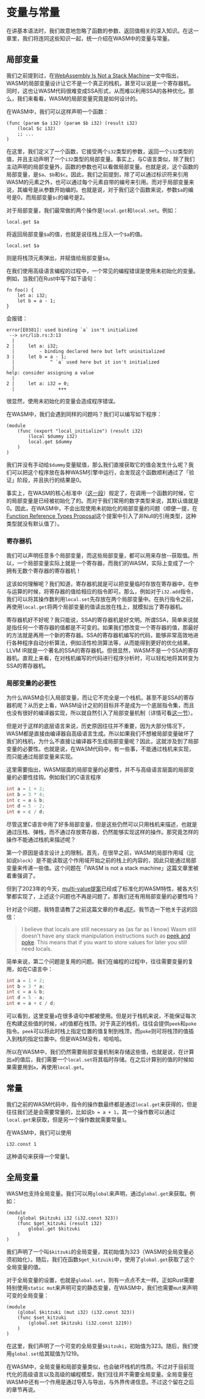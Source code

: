 # 变量与常量

在讲基本语法时，我们故意地忽略了函数的参数、返回值相关的深入知识。在这一章里，我们将连同这些知识一起，统一介绍在WASM中的变量与常量。

## 局部变量

我们之前提到过，在[WebAssembly Is Not a Stack Machine](http://troubles.md/wasm-is-not-a-stack-machine/)一文中指出，WASM的局部变量设计让它不是一个真正的栈机，甚至可以说是一个寄存器机。同时，这也让WASM代码很难变成SSA形式，从而难以利用SSA的各种优化。那么，我们来看看，WASM的局部变量究竟是如何设计的。

在WASM中，我们可以这样声明一个函数：

```wasm
(func (param $a i32) (param $b i32) (result i32)
    (local $c i32)
    ;; ...
)
```

在这里，我们定义了一个函数，它接受两个`i32`类型的参数，返回一个`i32`类型的值，并且主动声明了一个`i32`类型的局部变量。事实上，与C语言类似，除了我们主动声明的局部变量外，函数的参数也可以看做局部变量。也就是说，这个函数的局部变量，是`$a`、`$b`和`$c`。因此，我们之前提到，除了可以通过标识符来引用WASM的元素之外，也可以通过每个元素自带的编号来引用。而对于局部变量来说，其编号是从参数开始编的。也就是说，对于我们这个函数来说，参数`$a`的编号是0，而局部变量`$c`的编号是2。

对于局部变量，我们最常做的两个操作是`local.get`和`local.set`。例如：

```wasm
local.get $a
```

将返回局部变量`$a`的值，也就是说往栈上压入一个`$a`的值。

```wasm
local.set $a
```

则是将栈顶元素弹出，并赋值给局部变量`$a`。

在我们使用高级语言编程的过程中，一个常见的编程错误是使用未初始化的变量。例如，当我们在Rust中写下如下语句：

```rust, ignore
fn foo() {
    let a: i32;
    let b = a - 1;
}
```

会报错：

```plaintext
error[E0381]: used binding `a` isn't initialized
 --> src/lib.rs:3:13
  |
2 |     let a: i32;
  |         - binding declared here but left uninitialized
3 |     let b = a - 1;
  |             ^ `a` used here but it isn't initialized
  |
help: consider assigning a value
  |
2 |     let a: i32 = 0;
  |                +++
```

很显然，使用未初始化的变量会造成程序错误。

在WASM中，我们会遇到同样的问题吗？我们可以编写如下程序：

```wasm
(module
    (func (export "local_initialize") (result i32)
        (local $dummy i32)
        local.get $dummy
    )
)
```

我们并没有手动给`$dummy`变量赋值，那么我们直接获取它的值会发生什么呢？我们可以把这个程序放在各种WASM引擎中运行，会发现这个函数顺利通过了「验证」阶段，并且执行的结果是0。

事实上，在WASM的核心标准中（[这一段](https://webassembly.github.io/spec/core/exec/instructions.html#invocation-of-function-address-a)）规定了，在调用一个函数的时候，它的局部变量是已经被初始化了的。而对于我们常用的数字类型来说，其默认值就是0。因此，在WASM中，不会出现使用未初始化的局部变量的问题（顺便一提，在[Function Reference Types Proposal](https://github.com/WebAssembly/function-references)这个提案中引入了非Null的引用类型，这种类型就没有默认值了）。

### 寄存器机

我们可以声明任意多个局部变量，而这些局部变量，都可以用来存放--获取值。所以，一个局部变量实际上就是一个寄存器，而我们的WASM，实际上变成了一个拥有无数个寄存器的寄存器机！

这该如何理解呢？我们知道，寄存器机就是可以把变量临时存放在寄存器中，在参与运算的时候，将寄存器的值给相应的指令即可。那么，例如对于`i32.add`指令，我们可以将其操作数利用`local.set`先存放在两个局部变量中。在执行指令之前，再使用`local.get`将两个局部变量的值读出放在栈上，就模拟出了寄存器机。

寄存器机好不好呢？我只能说，SSA的寄存器机是好文明。所谓SSA，简单来说就是指任何一个寄存器的值都是不可变的。如果我们想改变一个寄存器的值，那最好的方法就是再用一个新的寄存器。SSA的寄存器机编写的代码，能够非常高效地进行各种程序自动分析算法，例如活性检测算法等，从而能得到更好的优化结果。LLVM IR就是一个著名的SSA的寄存器机。但很显然，WASM不是一个SSA的寄存器机。直观上来看，在对栈机编写的代码进行程序分析时，可以轻松地将其转变为SSA的寄存器机。

### 局部变量的必要性

为什么WASM会引入局部变量，而让它不完全是一个栈机，甚至不是SSA的寄存器机呢？从历史上看，WASM设计之初的目标并不是成为一个底层指令集，而且也没有很好的编译器实现，所以就自然引入了局部变量机制（详情可看[这一节](http://troubles.md/wasm-is-not-a-stack-machine/#why)）。

但是对于这样的底层语言来说，历史原因往往并不重要，因为大部分情况下，WASM都是直接由编译器自高级语言生成。所以如果我们不想被局部变量破坏了我们的栈机，为什么不直接让编译器不生成局部变量呢？因此，这就涉及到了局部变量的必要性。也就是说，在WASM代码中，有一些事，不能通过栈机来实现，而只能通过局部变量来实现。

这里需要指出，WASM层面的局部变量的必要性，并不与高级语言层面的局部变量的必要性挂钩。例如我们的C语言程序

```c
int a = 1 + 2;
int b = 3 * 4;
int c = a & b;
int d = 5 - 2;
int e = c / d;
```

尽管这里C语言中用了好多局部变量，但是这些仍然可以只用栈机来描述，也就是通过压栈、弹栈，而不通过存放寄存器，仍然能够实现这样的操作。那究竟怎样的操作不能通过栈机来描述呢？

第一个原因是语言设计上的限制。首先，在很早之前，WASM的局部作用域（比如说`block`）是不能读取这个作用域开始之前的栈上的内容的，因此只能通过局部变量来传递一些值。这个问题在「WASM is not a stack machine」这篇文章里被着重强调了。

但到了2023年的今天，[multi-value提案](https://github.com/WebAssembly/spec/blob/master/proposals/multi-value/Overview.md)已经成了标准化的WASM特性，被各大引擎都实现了，上述这个问题也不再是问题了。那我们还有用局部变量的必要性吗？

针对这个问题，我特意请教了之前这篇文章的作者[JEF](https://github.com/Vurich)。我节选一下他关于这的回信：

> I believe that locals are still necessary as (as far as I know) Wasm still doesn't have any stack manipulation instructions such as [peek and poke](https://en.wikipedia.org/wiki/PEEK_and_POKE). This means that if you want to store values for later you still need locals.

简单来说，第二个问题是复用的问题。我们在编程的过程中，往往需要变量的复用，如在C语言中：

```c
int a = 1 + 2;
int b = 3 * a;
int c = a & b;
int d = 5 - a;
int e = a + c / d;
```

可以看到，这里变量`a`在很多语句中都被使用。但是对于栈机来说，不能保证每次在构建这些值的时候，`a`的值都在栈顶。对于真正的栈机，往往会提供`peek`和`poke`指令。`peek`可以将此时栈上指定位置的值复制到栈顶，而`poke`则可将栈顶的值插入到栈的指定位置中。但是WASM没有，哈哈哈。

所以在WASM中，我们仍然需要局部变量机制来存储这些值，也就是说，在计算出`a`的值后，我们需要一个`local.set`将其临时存储。在之后计算别的值的时候如果需要用到`a`，再使用`local.get`。

## 常量

我们之前的WASM代码中，指令的操作数最终都是通过`local.get`来获得的，但是往往我们还是会需要常量的，比如说`b = a + 1`，其一个操作数可以通过`local.get`来获取，但是另一个操作数就需要常量`1`。

在WASM中，我们可以使用

```wasm
i32.const 1
```

这种语句来获得一个常量1。

## 全局变量

WASM也支持全局变量。我们可以用`global`来声明，通过`global.get`来获取。例如：

```wasm
(module
    (global $kitzuki i32 (i32.const 323))
    (func $get_kitzuki (result i32)
        global.get $kitzuki
    )
)
```

我们声明了一个叫`$kitzuki`的全局变量，其初始值为323（WASM的全局变量必须初始化）。随后，我们在函数`$get_kitzuiki`中，使用了`global.get`获取了这个全局变量的值。

对于全局变量的设置，也就是`global.set`，则有一点点不太一样。正如Rust需要特别使用`static mut`来声明可变的静态变量，在WASM中，我们也需要`mut`来声明可变的全局变量：

```wasm
(module
    (global $kitzuki (mut i32) (i32.const 323))
    (func $set_kitzuki
        (global.set $kitzuki (i32.const 1219))
    )
)
```

在这里，我们声明了一个可变的全局变量`$kitzuki`，初始值为323。随后，我们使用`global.set`给其赋值为1219。

在WASM中，全局变量和局部变量类似，也会破坏栈机的性质。不过对于目前现代化的高级语言以及高级的编程模型，我们往往并不需要全局变量。全局变量在WASM中还有一个作用是通过导入与导出，与外界传递信息。不过这个留在之后的章节再说。
